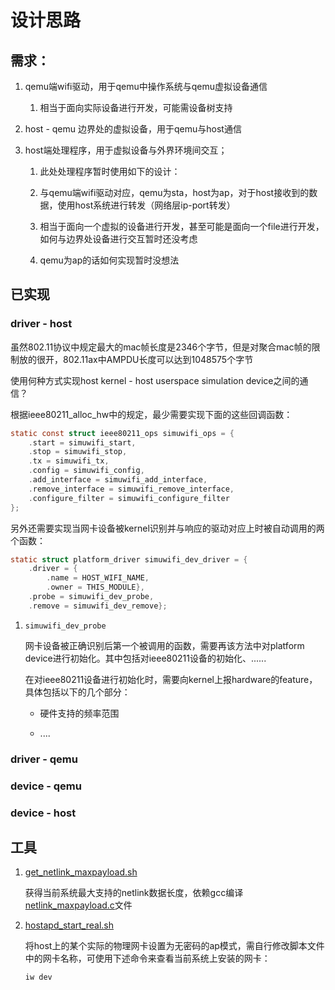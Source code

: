 # 设计思路

## 需求：

1. qemu端wifi驱动，用于qemu中操作系统与qemu虚拟设备通信

    1. 相当于面向实际设备进行开发，可能需设备树支持

2. host - qemu 边界处的虚拟设备，用于qemu与host通信

3. host端处理程序，用于虚拟设备与外界环境间交互；
    
    1. 此处处理程序暂时使用如下的设计：

    2. 与qemu端wifi驱动对应，qemu为sta，host为ap，对于host接收到的数据，使用host系统进行转发（网络层ip-port转发）

    3. 相当于面向一个虚拟的设备进行开发，甚至可能是面向一个file进行开发，如何与边界处设备进行交互暂时还没考虑

    4. qemu为ap的话如何实现暂时没想法

## 已实现

### driver - host

虽然802.11协议中规定最大的mac帧长度是2346个字节，但是对聚合mac帧的限制放的很开，802.11ax中AMPDU长度可以达到1048575个字节

使用何种方式实现host kernel - host userspace simulation device之间的通信？

根据ieee80211_alloc_hw中的规定，最少需要实现下面的这些回调函数：

```c
static const struct ieee80211_ops simuwifi_ops = {
    .start = simuwifi_start,
    .stop = simuwifi_stop,
    .tx = simuwifi_tx,
    .config = simuwifi_config,
    .add_interface = simuwifi_add_interface,
    .remove_interface = simuwifi_remove_interface,
    .configure_filter = simuwifi_configure_filter
};
```

另外还需要实现当网卡设备被kernel识别并与响应的驱动对应上时被自动调用的两个函数：

```c
static struct platform_driver simuwifi_dev_driver = {
    .driver = {
        .name = HOST_WIFI_NAME,
        .owner = THIS_MODULE},
    .probe = simuwifi_dev_probe,
    .remove = simuwifi_dev_remove};
```

1. `simuwifi_dev_probe`

    网卡设备被正确识别后第一个被调用的函数，需要再该方法中对platform device进行初始化。其中包括对ieee80211设备的初始化、......

    在对ieee80211设备进行初始化时，需要向kernel上报hardware的feature，具体包括以下的几个部分：

    * 硬件支持的频率范围

    * ....

### driver - qemu

### device - qemu

### device - host 

## 工具

1. [get_netlink_maxpayload.sh](./get_netlink_maxpayload.sh)

    获得当前系统最大支持的netlink数据长度，依赖gcc编译[netlink_maxpayload.c](./netlink_maxpayload.c)文件

2. [hostapd_start_real.sh](./hostapd_start_real.sh)

    将host上的某个实际的物理网卡设置为无密码的ap模式，需自行修改脚本文件中的网卡名称，可使用下述命令来查看当前系统上安装的网卡：

    ```shell
    iw dev
    ```